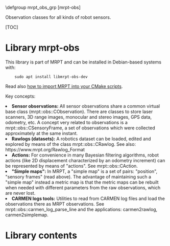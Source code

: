 \defgroup mrpt_obs_grp [mrpt-obs]

Observation classes for all kinds of robot sensors.

[TOC]

# Library mrpt-obs

This library is part of MRPT and can be installed in Debian-based systems with:

		sudo apt install libmrpt-obs-dev

Read also [how to import MRPT into your CMake scripts](mrpt_from_cmake.html).

Key concepts:

<li><b>Sensor observations:</b> All sensor observations share a common virtual
base class (mrpt::obs::CObservation). There are classes to store laser scanners,
3D range images, monocular and stereo images, GPS data, odometry, etc. A concept
very related to observations is a mrpt::obs::CSensoryFrame, a set of
observations which were collected approximately at the same instant. </li>

<li><b>Rawlogs (datasets):</b> A robotics dataset can be loaded, edited and
explored by means of the class mrpt::obs::CRawlog. See also:
https://www.mrpt.org/Rawlog_Format </li>

<li><b>Actions:</b> For convenience in many Bayesian filtering algorithms, robot
actions (like 2D displacement characterized by an odometry increment) can be
represented by means of "actions". See mrpt::obs::CAction.</li>

<li><b>"Simple maps":</b> In MRPT, a "simple map" is a set of pairs: "position",
"sensory frames" (read above). The advantage of maintaining such a "simple map"
instead a metric map is that the metric maps can be rebuilt when needed with
different parameters from the raw observations, which are never lost. </li>

<li><b>CARMEN logs tools:</b> Utilities to read from CARMEN log files and load
the observations there as MRPT observations. See
mrpt::obs::carmen_log_parse_line and the applications: carmen2rawlog,
carmen2simplemap. </li>

</ul>

# Library contents
